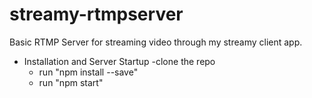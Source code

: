 # streamy-rtmpserver

Basic RTMP Server for streaming video through my streamy client app.

- Installation and Server Startup
    -clone the repo
    - run "npm install --save"
    - run "npm start"
